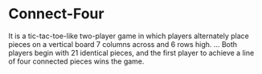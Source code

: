 # Connect-Four 
It is a tic-tac-toe-like two-player game in which players alternately place pieces on a vertical board 7 columns across and 6 rows high. ... Both players begin with 21 identical pieces, and the first player to achieve a line of four connected pieces wins the game.
